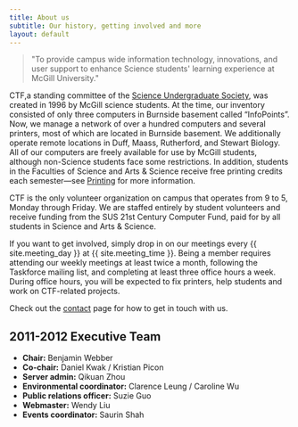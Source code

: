 ```yaml
---
title: About us
subtitle: Our history, getting involved and more
layout: default
---
```


> "To provide campus wide information technology, innovations, and user support to enhance Science students' learning experience at McGill University."

CTF,a standing committee of the [Science Undergraduate Society](http://sus.mcgill.ca), was created in 1996 by McGill science students. At the time, our inventory consisted of only three computers in Burnside basement called &ldquo;InfoPoints&rdquo;. Now, we manage a network of over a hundred computers and several printers, most of which are located in Burnside basement. We additionally operate remote locations in Duff, Maass, Rutherford, and Stewart Biology. All of our computers are freely available for use by McGill students, although non-Science students face some restrictions. In addition, students in the Faculties of Science and Arts & Science receive free printing credits each semester&mdash;see [Printing](printing.html) for more information.

CTF is the only volunteer organization on campus that operates from 9 to 5, Monday through Friday. We are staffed entirely by student volunteers and receive funding from the SUS 21st Century Computer Fund, paid for by all students in Science and Arts & Science.

If you want to get involved, simply drop in on our meetings every {{ site.meeting_day }} at {{ site.meeting_time }}. Being a member requires attending our weekly meetings at least twice a month, following the Taskforce mailing list, and completing at least three office hours a week. During office hours, you will be expected to fix printers, help students and work on CTF-related projects.

Check out the [contact](contact.html) page for how to get in touch with us.

2011-2012 Executive Team
------------------------

* **Chair:** Benjamin Webber
* **Co-chair:** Daniel Kwak / Kristian Picon
* **Server admin:** Qikuan Zhou
* **Environmental coordinator:** Clarence Leung / Caroline Wu
* **Public relations officer:** Suzie Guo
* **Webmaster:** Wendy Liu
* **Events coordinator:** Saurin Shah
